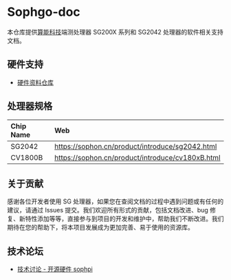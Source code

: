 # Sophgo-doc

本仓库提供[算能科技](https://www.sophgo.com/)端测处理器 SG200X 系列和 SG2042 处理器的软件相关支持文档。

## 硬件支持

- [硬件资料仓库](https://github.com/sophgo/sophgo-hardware/tree/master)

## 处理器规格

| Chip Name | Web                                              |
| :-------- | :----------------------------------------------- |
| SG2042    | https://sophon.cn/product/introduce/sg2042.html  |
| CV1800B   | https://sophon.cn/product/introduce/cv180xB.html |

## 关于贡献

感谢各位开发者使用 SG 处理器，如果您在查阅文档的过程中遇到问题或有任何的建议，请通过 Issues 提交。我们欢迎所有形式的贡献，包括文档改进、bug 修复、新特性添加等等，直接参与到项目的开发和维护中，帮助我们不断改进。我们期待在您的帮助下，将本项目发展成为更加完善、易于使用的资源库。

## 技术论坛

- [技术讨论 - 开源硬件 sophpi](https://developer.sophgo.com/forum/index/25/51.html)

